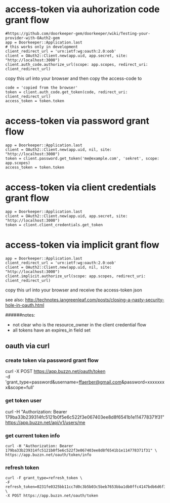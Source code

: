 
# access-token via auhorization code grant flow
    #https://github.com/doorkeeper-gem/doorkeeper/wiki/Testing-your-provider-with-OAuth2-gem
    app = Doorkeeper::Application.last
    # this works only in development
    client_redirect_url = 'urn:ietf:wg:oauth:2.0:oob'
    client = OAuth2::Client.new(app.uid, app.secret, site: "http://localhost:3000")
    client.auth_code.authorize_url(scope: app.scopes, redirect_uri: client_redirect_url)

copy this url into your browser and then copy the access-code to

    code = 'copied from the browser'
    token = client.auth_code.get_token(code, redirect_uri: client_redirect_url)
    access_token = token.token

# access-token via password grant flow
    app = Doorkeeper::Application.last
    client = OAuth2::Client.new(app.uid, nil, site: "http://localhost:3000")
    token = client.password.get_token('me@example.com', 'sekret', scope: app.scopes)
    access_token = token.token


# access-token via client credentials grant flow
    app = Doorkeeper::Application.last
    client = OAuth2::Client.new(app.uid, app.secret, site: "http://localhost:3000")
    token = client.client_credentials.get_token

# access-token via implicit grant flow
    app = Doorkeeper::Application.last
    client_redirect_url = 'urn:ietf:wg:oauth:2.0:oob'
    client = OAuth2::Client.new(app.uid, nil, site: "http://localhost:3000")
    client.implicit.authorize_url(scope: app.scopes, redirect_uri: client_redirect_url)

copy this url into your browser and receive the access-token json

see also: http://technotes.iangreenleaf.com/posts/closing-a-nasty-security-hole-in-oauth.html

######notes:
* not clear who is the resource_owner in the client credential flow
* all tokens have an expires_in field set

## oauth via curl

### create token via password grant flow
  curl -X POST https://app.buzzn.net/oauth/token \
  -d 'grant_type=password&username=ffaerber@gmail.com&password=xxxxxxxx&scope=full'

### get token user
  curl -H "Authorization: Bearer 179ba33b239314fc5121b0f5e6c522f3e067403ee8d8f6541b1e114778371f31" \
  https://app.buzzn.net/api/v1/users/me

### get current token info
	curl -H "Authorization: Bearer 179ba33b239314fc5121b0f5e6c522f3e067403ee8d8f6541b1e114778371f31" \
	https://app.buzzn.net/oauth/token/info

### refresh token
	curl -F grant_type=refresh_token \
	-F refresh_token=0231fe0325bb11cc7d0c3b5b03c5beb7653bba1db0ffc4147bdb6d6f343d8bdc \
	-X POST https://app.buzzn.net/oauth/token
